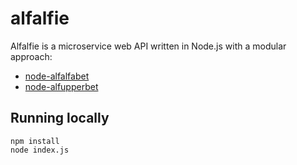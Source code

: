 # alfalfie

Alfalfie is a microservice web API written in Node.js with a modular approach:

- [node-alfalfabet](https://github.com/max/node-alfalfabet)
- [node-alfupperbet](https://github.com/max/node-alfupperbet)

## Running locally

```
npm install
node index.js
```

